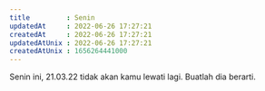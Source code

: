 ```yaml
---
title         : Senin
updatedAt     : 2022-06-26 17:27:21
createdAt     : 2022-06-26 17:27:21
updatedAtUnix : 2022-06-26 17:27:21
createdAtUnix : 1656264441000 
---
```


Senin ini, 21.03.22 tidak akan kamu lewati lagi. Buatlah dia berarti.
